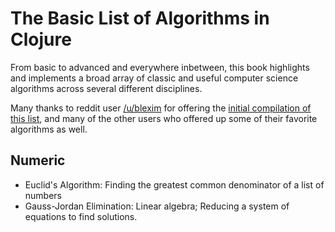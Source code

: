 # The Basic List of Algorithms in Clojure

From basic to advanced and everywhere inbetween, this book highlights and implements a broad array of classic and useful computer science algorithms across several different disciplines.

Many thanks to reddit user [/u/blexim](http://www.reddit.com/user/blexim) for offering the [initial compilation of this list](http://www.reddit.com/r/compsci/comments/1kcal2/algorithims_everyone_should_know/cbnhcbz), and many of the other users who offered up some of their favorite algorithms as well.

## Numeric

- Euclid's Algorithm: Finding the greatest common denominator of a list of numbers
- Gauss-Jordan Elimination: Linear algebra; Reducing a system of equations to find solutions.
